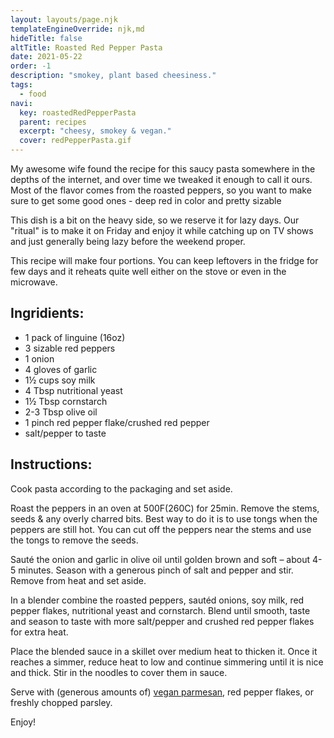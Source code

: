 ```yaml
---
layout: layouts/page.njk
templateEngineOverride: njk,md
hideTitle: false
altTitle: Roasted Red Pepper Pasta
date: 2021-05-22
order: -1
description: "smokey, plant based cheesiness."
tags: 
  - food
navi:
  key: roastedRedPepperPasta
  parent: recipes
  excerpt: "cheesy, smokey & vegan."
  cover: redPepperPasta.gif
---
```

My awesome wife found the recipe for this saucy pasta somewhere in the depths of the internet, and over time we tweaked it enough to call it ours. Most of the flavor comes from the roasted peppers, so you want to make sure to get some good ones - deep red in color and pretty sizable

This dish is a bit on the heavy side, so we reserve it for lazy days. Our "ritual" is to make it on Friday and enjoy it while catching up on TV shows and just generally being lazy before the weekend proper.

This recipe will make four portions. You can keep leftovers in the fridge for few days and it reheats quite well either on the stove or even in the microwave.

## Ingridients:

* 1 pack of linguine (16oz)
* 3 sizable red peppers
* 1 onion
* 4 gloves of garlic
* 1½ cups soy milk
* 4 Tbsp nutritional yeast
* 1½ Tbsp cornstarch 
* 2-3 Tbsp olive oil
* 1 pinch red pepper flake/crushed red pepper
* salt/pepper to taste

## Instructions:

Cook pasta according to the packaging and set aside.

Roast the peppers in an oven at 500F(260C) for 25min. Remove the stems, seeds & any overly charred bits. Best way to do it is to use tongs when the peppers are still hot. You can cut off the peppers near the stems and use the tongs to remove the seeds. 

Sauté the onion and garlic in olive oil until golden brown and soft – about 4-5 minutes. Season with a generous pinch of salt and pepper and stir. Remove from heat and set aside.

In a blender combine the roasted peppers, sautéd onions, soy milk, red pepper flakes, nutritional yeast and cornstarch. Blend until smooth, taste and season to taste with more salt/pepper and crushed red pepper flakes for extra heat.

Place the blended sauce in a skillet over medium heat to thicken it. Once it reaches a simmer, reduce heat to low and continue simmering until it is nice and thick. Stir in the noodles to cover them in sauce. 

Serve with (generous amounts of) [vegan parmesan](https://grimgrains.com/site/quick_sunflower_seed_parmesan.html), red pepper flakes, or freshly chopped parsley.

Enjoy!
